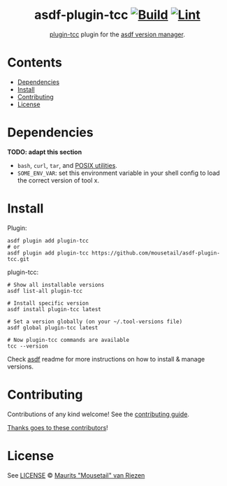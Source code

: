 <div align="center">

# asdf-plugin-tcc [![Build](https://github.com/mousetail/asdf-plugin-tcc/actions/workflows/build.yml/badge.svg)](https://github.com/mousetail/asdf-plugin-tcc/actions/workflows/build.yml) [![Lint](https://github.com/mousetail/asdf-plugin-tcc/actions/workflows/lint.yml/badge.svg)](https://github.com/mousetail/asdf-plugin-tcc/actions/workflows/lint.yml)

[plugin-tcc](https://github.com/mousetial/asdf-plugin-tcc) plugin for the [asdf version manager](https://asdf-vm.com).

</div>

# Contents

- [Dependencies](#dependencies)
- [Install](#install)
- [Contributing](#contributing)
- [License](#license)

# Dependencies

**TODO: adapt this section**

- `bash`, `curl`, `tar`, and [POSIX utilities](https://pubs.opengroup.org/onlinepubs/9699919799/idx/utilities.html).
- `SOME_ENV_VAR`: set this environment variable in your shell config to load the correct version of tool x.

# Install

Plugin:

```shell
asdf plugin add plugin-tcc
# or
asdf plugin add plugin-tcc https://github.com/mousetail/asdf-plugin-tcc.git
```

plugin-tcc:

```shell
# Show all installable versions
asdf list-all plugin-tcc

# Install specific version
asdf install plugin-tcc latest

# Set a version globally (on your ~/.tool-versions file)
asdf global plugin-tcc latest

# Now plugin-tcc commands are available
tcc --version
```

Check [asdf](https://github.com/asdf-vm/asdf) readme for more instructions on how to
install & manage versions.

# Contributing

Contributions of any kind welcome! See the [contributing guide](contributing.md).

[Thanks goes to these contributors](https://github.com/mousetail/asdf-plugin-tcc/graphs/contributors)!

# License

See [LICENSE](LICENSE) © [Maurits "Mousetail" van Riezen](https://github.com/mousetail/)
